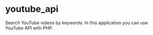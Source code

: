 # youtube_api
Search YouTube videos by keywords.
In this application you can use YouTube API with PHP.
